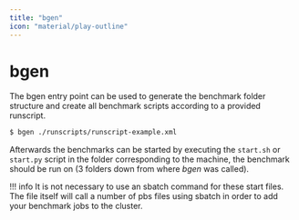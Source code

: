 ```yaml
---
title: "bgen"
icon: "material/play-outline"
---
```


# bgen

The bgen entry point can be used to generate the benchmark folder structure and create all benchmark scripts according to a provided runscript.

```bash
$ bgen ./runscripts/runscript-example.xml
```

Afterwards the benchmarks can be started by executing the `start.sh` or `start.py` script in the folder corresponding to the machine, the benchmark should be run on (3 folders down from where *bgen* was called).

!!! info
    It is not necessary to use an sbatch command for these start files. The file itself will call a number of pbs files using sbatch in order to add your benchmark jobs to the cluster.








